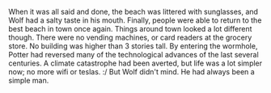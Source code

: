 When it was all said and done, the beach was littered with sunglasses, and Wolf had a salty taste in his mouth. 
Finally, people were able to return to the best beach in town once again.
Things around town looked a lot different though. 
There were no vending machines, or card readers at the grocery store.
No building was higher than 3 stories tall.
By entering the wormhole, Potter had reversed many of the technological advances of the last several centuries. 
A climate catastrophe had been averted, but life was a lot simpler now; no more wifi or teslas. :/
But Wolf didn't mind. He had always been a simple man.